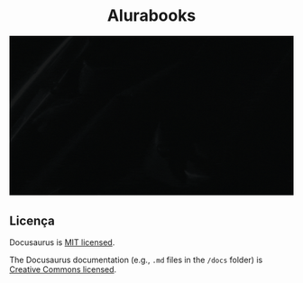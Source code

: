 <h1 align="center"> Alurabooks</h1>

![logo alura books](https://github.com/Estev0o/Alurabooks/blob/main/Assets/alurabooks%20md.gif)



## Licença

Docusaurus is [MIT licensed](./LICENSE.md).

The Docusaurus documentation (e.g., `.md` files in the `/docs` folder) is [Creative Commons licensed](./LICENSE-cc.md).

